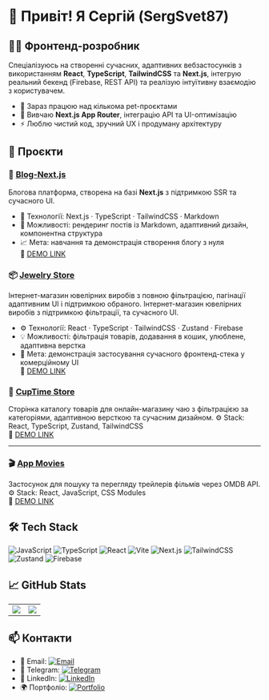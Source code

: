 # 👋 Привіт! Я Сергій (SergSvet87)

## 🧑‍💻 Фронтенд-розробник

Спеціалізуюсь на створенні сучасних, адаптивних вебзастосунків з використанням **React**, **TypeScript**, **TailwindCSS** та **Next.js**, інтегрую реальний бекенд (Firebase, REST API) та реалізую інтуїтивну взаємодію з користувачем.

- 🔭 Зараз працюю над кількома pet-проєктами
- 🧠 Вивчаю **Next.js App Router**, інтеграцію API та UI-оптимізацію
- ⚡ Люблю чистий код, зручний UX і продуману архітектуру

## 💼 Проєкти

### 📝 [Blog-Next.js](https://github.com/SergSvet87/blog-nextjs)
Блогова платформа, створена на базі **Next.js** з підтримкою SSR та сучасного UI.
- 🧠 Технології: Next.js · TypeScript · TailwindCSS · Markdown
- 🚀 Можливості: рендеринг постів із Markdown, адаптивний дизайн, компонентна структура
- 📈 Мета: навчання та демонстрація створення блогу з нуля</br>
🔗 [DEMO LINK](https://blog-nextjs-olive-five.vercel.app/)<br/>

### 📦 [Jewelry Store](https://github.com/SergSvet87/jewelry-store)
Інтернет-магазин ювелірних виробів з повною фільтрацією, пагінації адаптивним UI і підтримкою обраного.
Інтернет-магазин ювелірних виробів з підтримкою фільтрації,  та сучасного UI.
- ⚙️ Технології: React · TypeScript · TailwindCSS · Zustand · Firebase
- 💡 Можливості: фільтрація товарів, додавання в кошик, улюблене, адаптивна верстка
- 🎯 Мета: демонстрація застосування сучасного фронтенд-стека у комерційному UI</br>
🔗 [DEMO LINK](https://jewelry-store-eosin.vercel.app/)

### 🍵 [CupTime Store](https://github.com/SergSvet87/cup-time)
Сторінка каталогу товарів для онлайн-магазину чаю з фільтрацією за категоріями, адаптивною версткою та сучасним дизайном.
⚙️ Stack: React, TypeScript, Zustand, TailwindCSS</br>
🔗 [DEMO LINK](https://cup-time-inky.vercel.app/products?category=tea)  

---

### 🎬 [App Movies](https://github.com/SergSvet87/App_Movies)
Застосунок для пошуку та перегляду трейлерів фільмів через OMDB API.
⚙️ Stack: React, JavaScript, CSS Modules</br>
🔗 [DEMO LINK](https://sergsvet87.github.io/App_Movies/)

## 🛠 Tech Stack

![JavaScript](https://img.shields.io/badge/-JavaScript-black?style=flat-square&logo=javascript)
![TypeScript](https://img.shields.io/badge/-TypeScript-3178c6?style=flat-square&logo=typescript&logoColor=white)
![React](https://img.shields.io/badge/-React-20232a?style=flat&logo=react)
![Vite](https://img.shields.io/badge/Vite-646CFF?style=flat&logo=vite&logoColor=white)
![Next.js](https://img.shields.io/badge/-Next.js-black?style=flat&logo=next.js)
![TailwindCSS](https://img.shields.io/badge/-Tailwind-38b2ac?style=flat&logo=tailwind-css&logoColor=white)
![Zustand](https://img.shields.io/badge/Zustand-000000?style=flat&logo=zotero)
![Firebase](https://img.shields.io/badge/Firebase-ffca28?style=flat&logo=firebase)

## 📈 GitHub Stats

<table>
<tr>
<td>
<img src="https://github-readme-stats.vercel.app/api?username=SergSvet87&show_icons=true&theme=tokyonight" />
</td>
<td>
<img src="https://github-readme-stats.vercel.app/api/top-langs/?username=SergSvet87&layout=compact&theme=tokyonight" />
</td>
</tr>
</table>

## 📫 Контакти

- 📧 Email: [![Email](https://img.shields.io/badge/Gmail-sergsvet87%40gmail.com-red?style=for-the-badge&logo=gmail&logoColor=white)](mailto:svitlychnyi.frontdev@gmail.com)
- 💬 Telegram: [![Telegram](https://img.shields.io/badge/Telegram-@SergSvet87-2CA5E0?style=for-the-badge&logo=telegram&logoColor=white)](https://t.me/@Serg_svet)
- 💼 LinkedIn: [![LinkedIn](https://img.shields.io/badge/LinkedIn-SergSvet-blue?style=for-the-badge&logo=linkedin&logoColor=white)](https://www.linkedin.com/in/serhii-svitlychnyi)
- 🌍 Портфоліо: [![Portfolio](https://img.shields.io/badge/Portfolio-Visit_my_site-0A0A0A?style=for-the-badge&logo=vercel&logoColor=white)](https://sergsvet87.github.io/My_RESUME/#ua)

